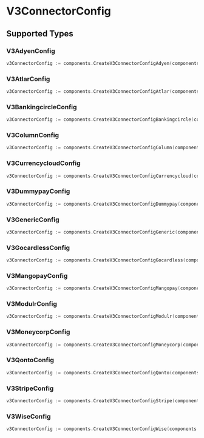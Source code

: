 # V3ConnectorConfig


## Supported Types

### V3AdyenConfig

```go
v3ConnectorConfig := components.CreateV3ConnectorConfigAdyen(components.V3AdyenConfig{/* values here */})
```

### V3AtlarConfig

```go
v3ConnectorConfig := components.CreateV3ConnectorConfigAtlar(components.V3AtlarConfig{/* values here */})
```

### V3BankingcircleConfig

```go
v3ConnectorConfig := components.CreateV3ConnectorConfigBankingcircle(components.V3BankingcircleConfig{/* values here */})
```

### V3ColumnConfig

```go
v3ConnectorConfig := components.CreateV3ConnectorConfigColumn(components.V3ColumnConfig{/* values here */})
```

### V3CurrencycloudConfig

```go
v3ConnectorConfig := components.CreateV3ConnectorConfigCurrencycloud(components.V3CurrencycloudConfig{/* values here */})
```

### V3DummypayConfig

```go
v3ConnectorConfig := components.CreateV3ConnectorConfigDummypay(components.V3DummypayConfig{/* values here */})
```

### V3GenericConfig

```go
v3ConnectorConfig := components.CreateV3ConnectorConfigGeneric(components.V3GenericConfig{/* values here */})
```

### V3GocardlessConfig

```go
v3ConnectorConfig := components.CreateV3ConnectorConfigGocardless(components.V3GocardlessConfig{/* values here */})
```

### V3MangopayConfig

```go
v3ConnectorConfig := components.CreateV3ConnectorConfigMangopay(components.V3MangopayConfig{/* values here */})
```

### V3ModulrConfig

```go
v3ConnectorConfig := components.CreateV3ConnectorConfigModulr(components.V3ModulrConfig{/* values here */})
```

### V3MoneycorpConfig

```go
v3ConnectorConfig := components.CreateV3ConnectorConfigMoneycorp(components.V3MoneycorpConfig{/* values here */})
```

### V3QontoConfig

```go
v3ConnectorConfig := components.CreateV3ConnectorConfigQonto(components.V3QontoConfig{/* values here */})
```

### V3StripeConfig

```go
v3ConnectorConfig := components.CreateV3ConnectorConfigStripe(components.V3StripeConfig{/* values here */})
```

### V3WiseConfig

```go
v3ConnectorConfig := components.CreateV3ConnectorConfigWise(components.V3WiseConfig{/* values here */})
```

